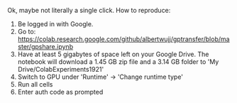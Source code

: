 Ok, maybe not literally a single click. How to reproduce:

1. Be logged in with Google.
2. Go to: https://colab.research.google.com/github/albertwujj/gptransfer/blob/master/gpshare.ipynb
3. Have at least 5 gigabytes of space left on your Google Drive.
   The notebook will download a 1.45 GB zip file and a 3.14 GB folder to 'My Drive/ColabExperiments1921'
4. Switch to GPU under 'Runtime' -> 'Change runtime type'
5. Run all cells
6. Enter auth code as prompted
